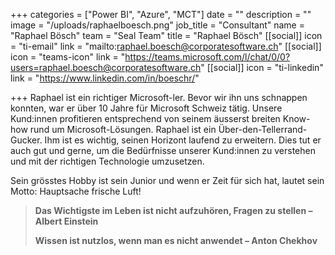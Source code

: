 +++
categories = ["Power BI", "Azure", "MCT"]
date = ""
description = ""
image = "/uploads/raphaelboesch.png"
job_title = "Consultant"
name = "Raphael Bösch"
team = "Seal Team"
title = "Raphael Bösch"
[[social]]
icon = "ti-email"
link = "mailto:raphael.boesch@corporatesoftware.ch"
[[social]]
icon = "teams-icon"
link = "https://teams.microsoft.com/l/chat/0/0?users=raphael.boesch@corporatesoftware.ch"
[[social]]
icon = "ti-linkedin"
link = "https://www.linkedin.com/in/boeschr/"

+++
Raphael ist ein richtiger Microsoft-ler. Bevor wir ihn uns schnappen konnten, war er über 10 Jahre für Microsoft Schweiz tätig. Unsere Kund:innen profitieren entsprechend von seinem äusserst breiten Know-how rund um Microsoft-Lösungen. Raphael ist ein Über-den-Tellerrand-Gucker. Ihm ist es wichtig, seinen Horizont laufend zu erweitern. Dies tut er auch gut und gerne, um die Bedürfnisse unserer Kund:innen zu verstehen und mit der richtigen Technologie umzusetzen.

Sein grösstes Hobby ist sein Junior und wenn er Zeit für sich hat, lautet sein Motto: Hauptsache frische Luft!

> **Das Wichtigste im Leben ist nicht aufzuhören, Fragen zu stellen – Albert Einstein**
>
> **Wissen ist nutzlos, wenn man es nicht anwendet – Anton Chekhov**